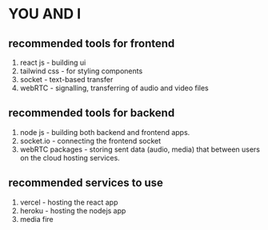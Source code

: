 # YOU AND I
## recommended tools for frontend
1. react js - building ui 
2. tailwind css - for styling components
3. socket - text-based transfer
4. webRTC - signalling, transferring of audio and video files

## recommended tools for backend
1. node js - building both backend and frontend apps.
2. socket.io - connecting the frontend socket
3. webRTC packages - storing sent data (audio, media) that between users on the cloud hosting services.

## recommended services to use

1. vercel - hosting the react app
2. heroku - hosting the nodejs app
3. media fire
